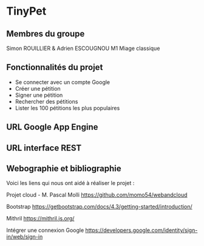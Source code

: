 # TinyPet

## Membres du groupe
Simon ROUILLIER & Adrien ESCOUGNOU
M1 Miage classique

## Fonctionnalités du projet
- Se connecter avec un compte Google
- Créer une pétition
- Signer une pétition
- Rechercher des pétitions
- Lister les 100 pétitions les plus populaires

## URL Google App Engine

## URL interface REST

## Webographie et bibliographie
Voici les liens qui nous ont aidé à réaliser le projet :

  Projet cloud - M. Pascal Molli
  https://github.com/momo54/webandcloud
  
  Bootstrap
  https://getbootstrap.com/docs/4.3/getting-started/introduction/
  
  Mithril
  https://mithril.js.org/
  
  Intégrer une connexion Google
  https://developers.google.com/identity/sign-in/web/sign-in
